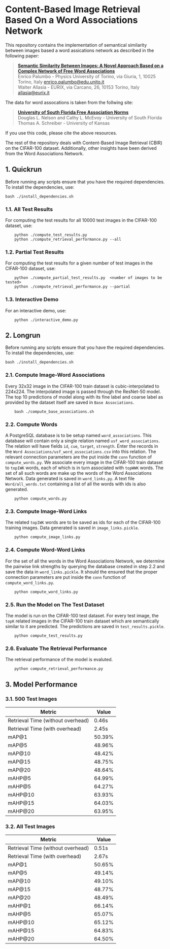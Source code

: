 # Content-Based Image Retrieval Based On a Word Associations Network

This repository contains the implementation of semantical similarity between images based a word assications network as described in the following paper:

> [**Semantic Similarity Between Images: A Novel Approach Based on a Complex Network of Free Word Associations**][1]  
> Enrico Palumbo - Physics University of Torino, via Giuria, 1, 10025 Torino, Italy [enrico.palumbo@edu.unito.it](mailto:enrico.palumbo@edu.unito.it)<br>
> Walter Allasia - EURIX, via Carcano, 26, 10153 Torino, Italy [allasia@eurix.it](mailto:allasia@eurix.it)<br>

The data for word assocations is taken from the follwing site:

> [**University of South Florida Free Association Norms**][2]  
> Douglas L. Nelson and Cathy L. McEvoy - University of South Florida<br>
> Thomas A. Schreiber - University of Kansas<br>

If you use this code, please cite the above resources.

The rest of the repository deals with Content-Based Image Retrieval (CBIR) on the CIFAR-100 dataset. Additionally, other insights have been derived from the Word Associations Network.

## 1. Quickrun
Before running any scripts ensure that you have the required dependencies. To install the dependencies, use:
```
bash ./install_dependencies.sh
```
### 1.1. All Test Results
For computing the test results for all 10000 test images in the CIFAR-100 dataset, use:
```
    python ./compute_test_results.py
    python ./compute_retrieval_performance.py --all
```
### 1.2. Partial Test Results
For computing the test results for a given number of test images in the CIFAR-100 dataset, use:
```
    python ./compute_partial_test_results.py  <number of images to be tested>
    python ./compute_retrieval_performance.py --partial
```

### 1.3. Interactive Demo
For an interactive demo, use:
```
    python ./interactive_demo.py
```

## 2. Longrun
Before running any scripts ensure that you have the required dependencies. To install the dependencies, use:
```
bash ./install_dependencies.sh
```
### 2.1. Compute Image-Word Associations
Every 32x32 image in the CIFAR-100 train dataset is cubic-interpolated to 224x224. The interpolated image is passed through the ResNet-50 model. The top 10 predictions of model along with its fine label and coarse label as provided by the dataset itself are saved in `Base Associations`.
```
    bash ./compute_base_associations.sh
```

### 2.2. Compute Words
A PostgreSQL database is to be setup named `word_associations`. This database will contain only a single relation named `usf_word_associations`. The relation will have fields `id`, `cue`, `target`, `strength`. Enter the records in the `Word Associations/usf_word_associations.csv` into this relation. The relevant connection parameters are the put inside the `conn` function of `compute_words.py`. We associate every image in the CIFAR-100 train dataset to `topIWK` words, each of which is in turn associated with `topWWK` words. The set of all such words are make up the words of the Word Associations Network. Data generated is saved in `word_links.py`. A text file `Word/all_words.txt` containing a list of all the words with ids is also generated.
```
    python compute_words.py
```

### 2.3. Compute Image-Word Links
The related `topIWK` words are to be saved as ids for each of the CIFAR-100 training images. Data generated is saved in `image_links.pickle`.
```
    python compute_image_links.py
```

### 2.4. Compute Word-Word Links
For the set of all the words in the Word Associations Network, we determine the pairwise link strengths by querying the database created in step 2.2 and save the data in `word_links.pickle`. It should the ensured that the proper connection parameters are put inside the `conn` function of `compute_word_links.py`. 
```
    python compute_word_links.py
```

### 2.5. Run the Model on The Test Dataset
The model is run on the CIFAR-100 test dataset. For every test image, the `topK` related images in the CIFAR-100 train dataset which are semantically similar to it are predicted. The predictions are saved in `test_results.pickle`. 
```
    python compute_test_results.py
```

### 2.6. Evaluate The Retrieval Performance
The retrieval performance of the model is evaluted. 
```
    python compute_retrieval_performance.py
```

## 3. Model Performance
### 3.1. 500 Test Images

| Metric                            |  Value  | 
| --------------------------------- | ------- | 
| Retrieval Time (without overhead) | 0.46s   |
| Retrieval Time (with overhead)    | 2.45s   | 
| mAP@1                             | 50.39%  |
| mAP@5                             | 48.96%  |
| mAP@10                            | 48.42%  |
| mAP@15                            | 48.75%  |
| mAP@20                            | 48.64%  |
| mAHP@5                            | 64.99%  |
| mAHP@5                            | 64.27%  |
| mAHP@10                           | 63.93%  |
| mAHP@15                           | 64.03%  |
| mAHP@20                           | 63.95%  |

### 3.2. All Test Images

| Metric                            |  Value  | 
| --------------------------------- | ------- | 
| Retrieval Time (without overhead) | 0.51s   |
| Retrieval Time (with overhead)    | 2.67s   |
| mAP@1                             | 50.65%  |
| mAP@5                             | 49.14%  |
| mAP@10                            | 49.10%  |
| mAP@15                            | 48.77%  |
| mAP@20                            | 48.49%  |
| mAHP@1                            | 66.14%  |
| mAHP@5                            | 65.07%  |
| mAHP@10                           | 65.12%  |
| mAHP@15                           | 64.83%  |
| mAHP@20                           | 64.50%  |

[1]: https://enricopal.github.io/publications/Semantic%20Similarity%20between%20Images.pdf
[2]: http://w3.usf.edu/FreeAssociation/